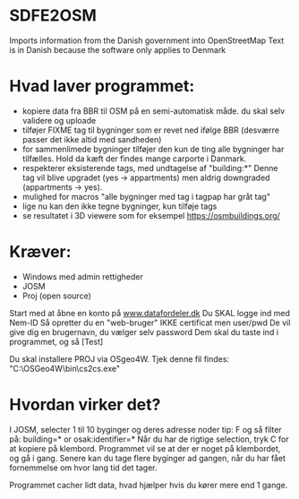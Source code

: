 # SDFE2OSM
Imports information from the Danish government into OpenStreetMap
Text is in Danish because the software only applies to Denmark

# Hvad laver programmet:
+ kopiere data fra BBR til OSM på en semi-automatisk måde.  du skal selv validere og uploade
+ tilføjer FIXME tag til bygninger som er revet ned ifølge BBR (desværre passer det ikke altid med sandheden)
+ for sammenlimede bygninger tilføjer den kun de ting alle bygninger har tilfælles. Hold da kæft der findes mange carporte i Danmark.
+ respekterer eksisterende tags, med undtagelse af "building:*"  Denne tag vil blive upgradet (yes -> appartments) men aldrig downgraded (appartments -> yes).
+ mulighed for macros "alle bygninger med tag i tagpap har gråt tag"
+ lige nu kan den ikke tegne bygninger, kun tilføje tags
+ se resultatet i 3D viewere som for eksempel https://osmbuildings.org/

# Kræver:
+ Windows med admin rettigheder
+ JOSM
+ Proj  (open source)

Start med at åbne en konto på www.datafordeler.dk
Du SKAL logge ind med Nem-ID
Så opretter du en "web-bruger" IKKE certificat men user/pwd
De vil give dig en brugernavn, du vælger selv password
Dem skal du taste ind i programmet, og så [Test]

Du skal installere PROJ via OSgeo4W.
Tjek denne fil findes: "C:\OSGeo4W\bin\cs2cs.exe"

# Hvordan virker det?

I JOSM, selecter 1 til 10 byginger og deres adresse noder
tip: <Ctrl>F   og så filter på:    building=* or osak\:identifier=*
Når du har de rigtige selection, tryk <Ctrl>C for at kopiere på klembord.
Programmet vil se at der er noget på klembordet, og gå i gang.
Senere kan du tage flere byginger ad gangen, når du har fået fornemmelse om hvor lang tid det tager.

Programmet cacher lidt data, hvad hjælper hvis du kører mere end 1 gange.  

